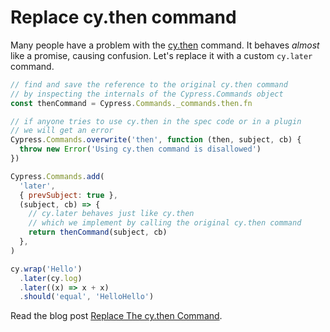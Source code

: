 # Replace cy.then command

Many people have a problem with the [cy.then](https://on.cypress.io/then) command. It behaves _almost_ like a promise, causing confusion. Let's replace it with a custom `cy.later` command.

<!-- fiddle Rename and replace the cy.then command -->

```js
// find and save the reference to the original cy.then command
// by inspecting the internals of the Cypress.Commands object
const thenCommand = Cypress.Commands._commands.then.fn

// if anyone tries to use cy.then in the spec code or in a plugin
// we will get an error
Cypress.Commands.overwrite('then', function (then, subject, cb) {
  throw new Error('Using cy.then command is disallowed')
})

Cypress.Commands.add(
  'later',
  { prevSubject: true },
  (subject, cb) => {
    // cy.later behaves just like cy.then
    // which we implement by calling the original cy.then command
    return thenCommand(subject, cb)
  },
)

cy.wrap('Hello')
  .later(cy.log)
  .later((x) => x + x)
  .should('equal', 'HelloHello')
```

<!-- fiddle-end -->

Read the blog post [Replace The cy.then Command](https://glebbahmutov.com/blog/replace-and-remove-cy-then-command/).

